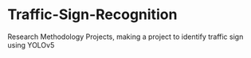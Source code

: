 # Traffic-Sign-Recognition
Research Methodology Projects, making a project to identify traffic sign using YOLOv5
